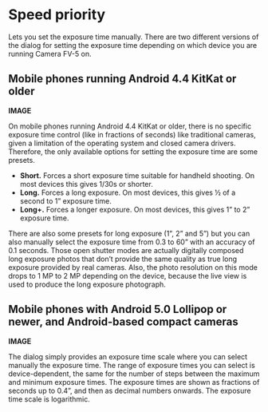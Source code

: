 # Speed priority

Lets you set the exposure time manually. There are two different versions of the dialog for setting the exposure time depending on which device you are running Camera FV-5 on.

## Mobile phones running Android 4.4 KitKat or older

**IMAGE**

On mobile phones running Android 4.4 KitKat or older, there is no specific exposure time control (like in fractions of seconds) like traditional cameras, given a limitation of the operating system and closed camera drivers. Therefore, the only available options for setting the exposure time are some presets.

* __Short.__ Forces a short exposure time suitable for handheld shooting. On most devices this gives 1/30s or shorter.
* __Long.__ Forces a long exposure. On most devices, this gives ½ of a second to 1” exposure time.
* __Long+.__ Forces a longer exposure. On most devices, this gives 1” to 2” exposure time.

There are also some presets for long exposure (1”, 2” and 5”) but you can also manually select the exposure time from 0.3 to 60” with an accuracy of 0.1 seconds. Those open shutter modes are actually digitally composed long exposure photos that don’t provide the same quality as true long exposure provided by real cameras. Also, the photo resolution on this mode drops to 1 MP to 2 MP depending on the device, because the live view is used to produce the long exposure photograph.

## Mobile phones with Android 5.0 Lollipop or newer, and Android-based compact cameras

**IMAGE**

The dialog simply provides an exposure time scale where you can select manually the exposure time. The range of exposure times you can select is device-dependent, the same for the number of steps between the maximum and minimum exposure times. The exposure times are shown as fractions of seconds up to 0.4”, and then as decimal numbers onwards. The exposure time scale is logarithmic.